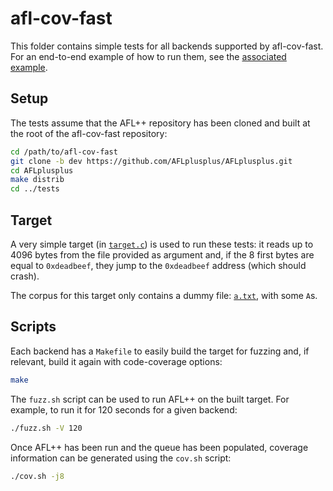 # afl-cov-fast

This folder contains simple tests for all backends supported by afl-cov-fast.
For an end-to-end example of how to run them, see the
[associated example](../examples/tests.md).

## Setup

The tests assume that the AFL++ repository has been cloned and built at the root
of the afl-cov-fast repository:

```bash
cd /path/to/afl-cov-fast
git clone -b dev https://github.com/AFLplusplus/AFLplusplus.git
cd AFLplusplus
make distrib
cd ../tests
```

## Target

A very simple target (in [`target.c`](target.c)) is used to run these tests: it
reads up to 4096 bytes from the file provided as argument and, if the 8 first
bytes are equal to `0xdeadbeef`, they jump to the `0xdeadbeef` address (which
should crash).

The corpus for this target only contains a dummy file: [`a.txt`](corpus/a.txt),
with some `A`s.

## Scripts

Each backend has a `Makefile` to easily build the target for fuzzing and, if
relevant, build it again with code-coverage options:

```bash
make
```

The `fuzz.sh` script can be used to run AFL++ on the built target. For example,
to run it for 120 seconds for a given backend:

```bash
./fuzz.sh -V 120
```

Once AFL++ has been run and the queue has been populated, coverage information
can be generated using the `cov.sh` script:

```bash
./cov.sh -j8
```
